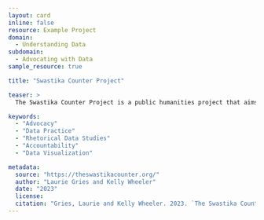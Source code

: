 ```yaml
---
layout: card
inline: false
resource: Example Project
domain:
  - Understanding Data
subdomain:
  - Advocating with Data
sample_resource: true

title: "Swastika Counter Project"

teaser: >
  The Swastika Counter Project is a public humanities project that aims to educate the general public about the targets, circulation, and intensity of antisemitic signs on the streets of the United States. To support community stakeholders, this data advocacy websites aims to provide reliable data, relevant research findings, and useful educational resources.

keywords:
  - "Advocacy"
  - "Data Practice"
  - "Rhetorical Data Studies"
  - "Accountability"
  - "Data Visualization"

metadata:
  source: "https://theswastikacounter.org/"
  author: "Laurie Gries and Kelly Wheeler"
  date: "2023"
  license:
  citation: "Gries, Laurie and Kelly Wheeler. 2023. `The Swastika Counter Project.` https://theswastikacounter.org/. Accessed 8 December 2024."
---
```

